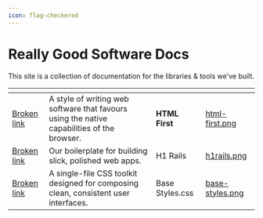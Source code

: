 ```yaml
---
icon: flag-checkered
---
```


# Really Good Software Docs

This site is a collection of documentation for the libraries & tools we've built.

<table data-card-size="large" data-view="cards"><thead><tr><th data-type="content-ref"></th><th></th><th data-hidden></th><th data-hidden data-card-cover data-type="files"></th></tr></thead><tbody><tr><td><a href="broken-reference">Broken link</a></td><td>A style of writing web software that favours using the native capabilities of the browser.</td><td><strong>HTML First</strong></td><td><a href=".gitbook/assets/html-first.png">html-first.png</a></td></tr><tr><td><a href="broken-reference">Broken link</a></td><td>Our boilerplate for building slick, polished web apps.</td><td>H1 Rails</td><td><a href=".gitbook/assets/h1rails.png">h1rails.png</a></td></tr><tr><td><a href="broken-reference">Broken link</a></td><td>A single-file CSS toolkit designed for composing clean, consistent user interfaces.</td><td>Base Styles.css</td><td><a href=".gitbook/assets/base-styles.png">base-styles.png</a></td></tr></tbody></table>

